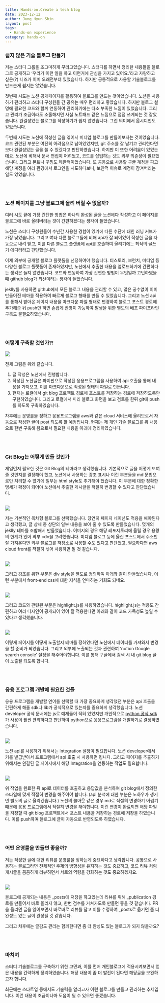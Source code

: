 ```yaml
---
title: Hands-on.Create a tech blog
date: 2023-12-12
author: Jung Hyun Shin
layout: post
tags:
  - Hands-on experience
category: hands-on
---
```


### 쉽지 않은 기술 블로그 만들기

저는 스터디 그룹을 조그마하게 꾸리고있습니다. 스터디를 하면서 정리한 내용들을 블로그로 공개하고 ‘우리가 이런 일을 하고 이런거에 관심을 가지고 있어요.’라고 자랑하고 싶은(?) 니즈가 이미 오래전부터 있었습니다. 하지만 공통적으로 사용할 기술블로그를 만드는게 쉽지는 않았습니다.

첫번째 시도는 노션 공개페이지를 활용하여 블로그를 만드는 것이었습니다. 노션은 사용하기 편리하고 스터디 구성원들 간 공유는 매우 편리하고 좋았습니다. 하지만 블로그 설명에 필요한 코드와 함께 연동하여 관리하기에는 다소 부족한 느낌이 있었습니다. 그리고 관리가 조금이라도 소홀해지면 사실 노트패드 같은 느낌으로 점점 쓰게되는 것 같았습니다. 완결성있는 블로그를 작성하기가 쉽지 않았습니다. 그런 의미에서 옵시디언도 같았습니다.

두번째 시도는 노션에 작성한 글을 엮어서 미디엄 블로그를 만들어보자는 것이었습니다. 코드 관련된 부분은 여전히 어려움으로 남아있었지만, git 주소를 잘 남기고 관리한다면 보다 완결성있는 글을 쓸 수 있겠다고 판단하였습니다. 하지만 이 또한 어려움이 있었는데요. 노션에 비해서 문서 편집이 어려웠고, 코드를 삽입하는 것도 외부 의존성이 필요했습니다. 그리고 폰트나 꾸밈도 제한적이었습니다. 또 공통으로 사용할 구글 계정을 파고 해당 계정을 여러 환경에서 로그인을 시도하다보니, 보안적 이슈로 계정이 잠겨버리는 일도 있었습니다.

<br/>
<br/>

### 노션 페이지를 그냥 블로그에 올려 버릴 수 없을까?

여러 시도 끝에 가장 간단한 방법은 하나의 완성된 글을 노션에다 작성하고 이 페이지를 블로그에 바로 올려버리는 것이 간편하겠다는 생각이 들었습니다.

노션은 스터디 구성원들이 수년간 사용한 경험이 있기에 다른 수단에 대한 러닝 커브가 가장 낮았습니다. 그리고 여타 다른 블로그들에 비해 api가 잘 되어있어 작성한 글을 자동으로 내려 받고, 이를 다른 블로그 플랫폼에 api를 호출하여 올리기에는 최적의 글쓰기 에디터라고 판단했습니다.

이제 외부에 공개할 블로그 플랫폼을 선정하여야 했습니다. 티스토리, 브런치, 미디엄 등 다양한 블로그 플랫폼이 존재하였지만, 노션에서 추출한 내용을 업로드하기에 간편하다는 생각은 들지 않았습니다. 코드와 연동하여 가장 간편한 방법이 무엇일까 고민하였을 때 github blog가 최선이라는 생각이 들었습니다.

jeklly를 사용하면 github에서 모든 블로그 내용을 관리할 수 있고, 많은 공수없이 이미 만들어진 테마를 적용하여 빠르게 블로그 형태를 만들 수 있었습니다. 그리고 노션 api를 통해서 받아온 페이지 내용을 마크다운 파일 형태로 변경하여 블로그 포스트 경로에 추가해준 뒤 push만 하면 손쉽게 반영이 가능하여 발생을 위한 별도의 배포 파이프라인 구축도 불필요하였습니다.

<br/>
<br/>

### 어떻게 구축할 것인가?!

<img src="https://hissing-language-ca5.notion.site/image/https%3A%2F%2Fprod-files-secure.s3.us-west-2.amazonaws.com%2F9fd6fd24-6311-4602-ac31-2081abcd6ece%2F7d590469-4caa-49dd-a254-a89ddbd4cf78%2FUntitled.png?table=block&id=c5262e9f-bbaa-43dd-a50f-dd1e3ca8d106&spaceId=9fd6fd24-6311-4602-ac31-2081abcd6ece&width=1420&userId=&cache=v2" />
<br/>

전체 그림은 위와 같습니다.

1. 글 작성은 노션에서 진행합니다.
2. 작성된 노션글은 파이썬으로 작성된 응용프로그램을 사용하여 api 호출을 통해 내용을 가져오고, 이를 마크다운으로 작성된 형태의 파일로 만듭니다.
3. 현재는 로컬에서 git blog 프로젝트 경로에 포스트를 저장하는 경로에 저장하도록만 구현하였습니다. 그리고 로컬에서 미리 블로그 화면을 보고 검토를 한뒤 git에 push를 하도록 구축하였습니다.

차후에는 운영룰을 정하고 응용프로그램을 aws와 같은 cloud 서비스에 올리므로서 자동으로 작성한 글이 post 되도록 할 예정입니다. 현재는 제 개인 기술 블로그를 위 내용으로 한번 구축해 봄으로서 필요한 내용을 아래에 정리하였습니다.

<br/>
<br/>

### Git Blog는 어떻게 만들 것인가

제일먼저 필요한 것은 Git Blog의 테마라고 생각했습니다. 기본적으로 글을 어떻게 보여줄 것인지를 결정해야 했고, 노션에서 사용하는 강조 표시나 이런 부분들을 md 문법으로만 처리할 수 없기에 일부는 html style도 추가해야 했습니다. 이 부분에 대한 정확한 명세가 확정이 되어야 노션에서 추출한 게시글을 적절히 변경할 수 있다고 판단했습니다.

<br/>
<img src="https://hissing-language-ca5.notion.site/image/https%3A%2F%2Fprod-files-secure.s3.us-west-2.amazonaws.com%2F9fd6fd24-6311-4602-ac31-2081abcd6ece%2Fe373700b-db8d-4cfa-9b6b-f73d75629650%2FUntitled.png?table=block&id=d93affca-115a-476f-a806-d7d10469085d&spaceId=9fd6fd24-6311-4602-ac31-2081abcd6ece&width=1920&userId=&cache=v2" />
<br/>

저는 기본적인 목차형 블로그를 선택했습니다. 당연히 페이지 네이션도 적용을 해야된다고 생각했고, 글 상세 중 상단의 일부 내용을 보여 줄 수 있도록 만들었습니다. 몇개의 jeklly 테마를 조합해서 만들었습니다. 이미지의 경우 해당 레포지토리에 올릴 경우 용량의 한계가 있어 외부 cdn을 고려했습니다. 미디엄 블로그 등에 올린 포스트에서 주소만 잘 가져온다면 외부 블로그를 저장소로 사용할 수도 있다고 판단했고, 필요하다면 aws cloud front를 적절히 섞어 사용하면 될 것 같습니다.

<br/>
<img src="https://hissing-language-ca5.notion.site/image/https%3A%2F%2Fprod-files-secure.s3.us-west-2.amazonaws.com%2F9fd6fd24-6311-4602-ac31-2081abcd6ece%2F93227746-f094-40a7-83aa-71cc0470c09a%2FUntitled.png?table=block&id=e29e3ebf-539b-4060-9ac0-b29685950113&spaceId=9fd6fd24-6311-4602-ac31-2081abcd6ece&width=1750&userId=&cache=v2" />
<br/>

그리고 강조를 위한 부분은 div style을 별도로 정의하여 아래와 같이 만들었습니다. 이런 부분에서 front-end css에 대한 지식을 연마하는 기회도 되네요.

<br/>
<img src="https://hissing-language-ca5.notion.site/image/https%3A%2F%2Fprod-files-secure.s3.us-west-2.amazonaws.com%2F9fd6fd24-6311-4602-ac31-2081abcd6ece%2Ff6f31cd9-b897-4efd-af72-97b7c037f304%2FUntitled.png?table=block&id=04029acb-160b-4155-9e71-62e4fb13b5c4&spaceId=9fd6fd24-6311-4602-ac31-2081abcd6ece&width=1750&userId=&cache=v2" />
<br/>

그리고 코드와 관련된 부분은 highlight.js를 사용하였습니다. highlight.js는 적용도 간편하고 여러 디자인이 공개되어 있어 잘 적용한다면 아래와 같이 코드 가독성도 높일 수 있다고 생각했습니다.

<br/>
<img src="https://hissing-language-ca5.notion.site/image/https%3A%2F%2Fprod-files-secure.s3.us-west-2.amazonaws.com%2F9fd6fd24-6311-4602-ac31-2081abcd6ece%2F5364f35f-c019-46b5-af4b-8f898a362cd4%2FUntitled.png?table=block&id=5dee0cd7-9b67-4c9e-b56a-3ac4299d8142&spaceId=9fd6fd24-6311-4602-ac31-2081abcd6ece&width=1650&userId=&cache=v2" />
<br/>

이렇게 페이지를 어떻게 노출할지 테마를 정하였다면 노션에서 데이터를 가져와서 변경을 할 준비가 되었습니다. 그리고 외부에 노출되는 것과 관련하여 ‘notion Google search console’ 설정을 해주어야합니다. 이를 통해 구글에서 검색 시 내 git blog 글이 노출될 되도록 합니다.

<br/>
<br/>

### 응용 프로그램 개발에 필요한 것들

응용 프로그램을 개발할 언어를 선택할 때 가장 중요하게 생각했던 부분은 api 호출을 간편하게 해줄 sdk나 lib가 공식적으로 있는지를 중요하게 생각했습니다. 노션 developer 공식 문서에는 js로 예제들이 적혀 있었지만 개인적으로 [python 공식 sdk](https://github.com/ramnes/notion-sdk-py)가 사용이 훨씬 편리하다고 판단하여 python으로 응용프로그램을 개발하기로 결정하였습니다.

<br/>
<img src="https://hissing-language-ca5.notion.site/image/https%3A%2F%2Fprod-files-secure.s3.us-west-2.amazonaws.com%2F9fd6fd24-6311-4602-ac31-2081abcd6ece%2Fcffb292f-6c95-411c-af8f-005267211a47%2FUntitled.png?table=block&id=154d1668-81b6-4cf2-9e63-efe76f379276&spaceId=9fd6fd24-6311-4602-ac31-2081abcd6ece&width=1920&userId=&cache=v2" />
<br/>

노션 api를 사용하기 위해서는 Integration 설정이 필요합니다. 노션 developer에서 키를 발급받아서 프로그램에서 api 호출 시 사용하면 됩니다. 그리고 페이지를 추출하기 위해서는 완결된 글 페이지에서 해당 Integration을 연동하는 작업도 필요합니다.

<br/>
<img src="https://hissing-language-ca5.notion.site/image/https%3A%2F%2Fprod-files-secure.s3.us-west-2.amazonaws.com%2F9fd6fd24-6311-4602-ac31-2081abcd6ece%2Fa0c4fdd9-0514-495a-92a9-00d4db3f074f%2FUntitled.png?table=block&id=c9639c73-4ffd-4478-8fb6-97d41aa65468&spaceId=9fd6fd24-6311-4602-ac31-2081abcd6ece&width=1820&userId=&cache=v2" />
<br/>

위 작업을 완료한 뒤 api로 데이터를 호출하고 응답값을 분석하여 git blog에서 정의한 스타일에 맞게 적절히 변경을 해주어야 합니다. (api 분석에 대한 부분은 노하우가 생기면 별도의 글로 올리겠습니다.) 노션의 콜아웃 같은 경우 md로 적절히 변경하기 어렵기 때문에 응용 프로그램에서 적절히 변경을 해야합니다. 이런 변경이 완료되면 해당 파일을 저장할 때 git blog 프로젝트에서 포스트 내용을 저장하는 경로에 저장을 하였습니다. 이를 push하여 블로그에 글이 자동으로 반영되도록 하였습니다.

<br/>
<br/>

### 어떤 운영룰을 만들면 좋을까?

저는 작성한 글에 대한 리뷰를 운영룰을 정하는게 중요하다고 생각합니다. 공통으로 사용하는 블로그라면 전체적인 주제의 방향성을 유지하는 것도 중요하고, 코드 리뷰 처럼 게시글을 꼼꼼하게 리뷰하면서 서로의 역량을 강화하는 것도 중요하겠지요.

<br/>
<img src="https://hissing-language-ca5.notion.site/image/https%3A%2F%2Fprod-files-secure.s3.us-west-2.amazonaws.com%2F9fd6fd24-6311-4602-ac31-2081abcd6ece%2F5250ead2-3467-4856-a20e-604b69c15c9d%2FUntitled.png?table=block&id=15eeeaa0-8607-4117-bcc3-af153fe1cbfd&spaceId=9fd6fd24-6311-4602-ac31-2081abcd6ece&width=520&userId=&cache=v2" />
<br/>

블로그에 공개되는 내용은 \_posts에 저장을 하고있는데 리뷰를 위해 \_publication 경로를 만들어서 바로 올리지 않고, 한번 검수를 거쳐가도록 만들면 좋을 것 같습니다. PR을 올리면 글을 읽어보면서 바로바로 리뷰를 달고 이를 수정하여 \_posts로 옮기면 좀 더 완성도 있는 글이 완성될 것 같습니다.

그리고 차후에는 글감도 관리는 함께한다면 좀 더 완성도 있는 블로그가 되지 않을까요?

<br/>
<br/>

### 마치며

스터디 기술블로그를 구축하기 위한 고민과, 이를 먼저 개인블로그에 적용시켜보면서 얻은 내용을 간략하게 정리하였습니다. 해당 내용이 좀 더 발전이 된다면 해당글을 보완하고자 합니다.

최근에는 스타트업 등에서도 기술력을 알리고자 이런 블로그를 만들고 관리하는 추세입니다. 이런 내용이 조금이나마 도움이 될 수 있으면 좋겠습니다.
